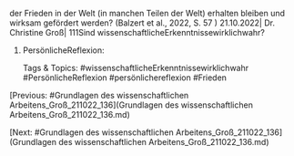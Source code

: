 der Frieden in der Welt (in manchen Teilen der Welt) erhalten bleiben und wirksam 
gefördert werden?
(Balzert et al., 2022, S. 57 )
21.10.2022| Dr. Christine Groß| 111Sind wissenschaftlicheErkenntnissewirklichwahr?
1. PersönlicheReflexion:

   Tags & Topics:
   #wissenschaftlicheErkenntnissewirklichwahr
   #PersönlicheReflexion
   #persönlichereflexion
   #Frieden

[Previous: #Grundlagen des wissenschaftlichen Arbeitens_Groß_211022_136](Grundlagen des wissenschaftlichen Arbeitens_Groß_211022_136.md)

[Next: #Grundlagen des wissenschaftlichen Arbeitens_Groß_211022_136](Grundlagen des wissenschaftlichen Arbeitens_Groß_211022_136.md)